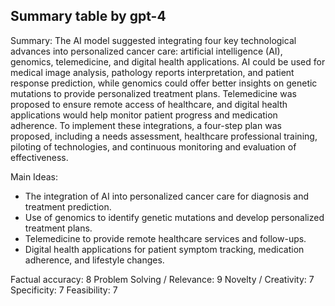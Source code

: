 ## Summary table by gpt-4
Summary: 
The AI model suggested integrating four key technological advances into personalized cancer care: artificial intelligence (AI), genomics, telemedicine, and digital health applications. AI could be used for medical image analysis, pathology reports interpretation, and patient response prediction, while genomics could offer better insights on genetic mutations to provide personalized treatment plans. Telemedicine was proposed to ensure remote access of healthcare, and digital health applications would help monitor patient progress and medication adherence. To implement these integrations, a four-step plan was proposed, including a needs assessment, healthcare professional training, piloting of technologies, and continuous monitoring and evaluation of effectiveness.

Main Ideas: 
- The integration of AI into personalized cancer care for diagnosis and treatment prediction.
- Use of genomics to identify genetic mutations and develop personalized treatment plans.
- Telemedicine to provide remote healthcare services and follow-ups.
- Digital health applications for patient symptom tracking, medication adherence, and lifestyle changes.

Factual accuracy: 8
Problem Solving / Relevance: 9
Novelty / Creativity: 7
Specificity: 7
Feasibility: 7